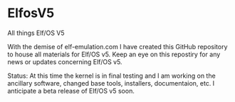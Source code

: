 # ElfosV5
All things Elf/OS V5

With the demise of elf-emulation.com I have created this GitHub repository
to house all materials for Elf/OS v5.  Keep an eye on this repostiry for
any news or updates concerning Elf/OS v5.

Status:
  At this time the kernel is in final testing and I am working on the 
ancillary software, changed base tools, installers, documentaion, etc.
I anticipate a beta release of Elf/OS v5 soon.

